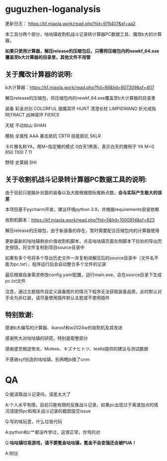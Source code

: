 # guguzhen-loganalysis

更新日志： https://kf.miaola.work/read.php?tid=976407&sf=aa2

本工具分两个部分，咕咕镇收割机战斗记录转计算器PC数据工具、魔改b大的计算器。

**如果只使用计算器，解压release的压缩包后，只需将压缩包内的newkf_64.exe覆盖至b大计算器的目录里，其他文件不用管**

## 关于魔改计算器的说明:

b大计算器：https://kf.miaola.work/read.php?fid=86&tid=807309&sf=407

解压release的压缩包，将压缩包内的newkf_64.exe覆盖至b大计算器的目录里

装备 彩金对剑 COLORFUL 猎魔耳环 HUNT 清澄长杖 LIMPIDWAND 折光戒指 REFRACT 凶神耳环 FIERCE

天赋 不动如山 SHAN

樱桃 全属性 AAA 暴击抵抗 CRTR 技能抵抗 SKLR

卡片雅名称YA，用M=指定雅的模式 0白天1黑夜，表示白天的雅例子 YA M=0 850 1100 7 11

野怪 史莱姆 SHI

## 关于收割机战斗记录转计算器PC数据工具的说明:

由于目前只是脑补对面的装备以及大致根据图标推断点数，**会与实际产生极大的误差**

本项目基于pycharm开发，建议环境python 3.9，并根据requirements安装依赖

收割机脚本：https://kf.miaola.work/read.php?fid=5&tid=1000914&sf=823

解压release的压缩包，由于新装备的存在，暂时需要配合压缩包内的计算器使用

更新最新的咕咕镇剩余价值收割机脚本，点击咕咕镇页面左侧脚本下拉处的导出历史按钮，将文件复制到项目source目录中

如果有多个号将多个导出历史文件一并复制进解压后的source目录中（文件名不能为pc.txt），程序运行后会自动整合多个文件的记录

最后根据自身需求修改config.yaml配置，运行main.exe，会在source目录下生成pc.txt文件

注意，通过主题插件自定义装备图片的情况下程序无法获取装备品质，此时默认对手全为非红装，请尽量使用插件默认主题或不使用插件

## 特别致谢:

感谢b大编写的计算器、ikarosf和w2024w的收割机及其改进

感谢熊大对咕咕镇的研究，特别是取整部分

感谢虚空叛逆帝龙、Mulexe、キズナヒトツ、testla提供的建议与测试数据

不感谢xyf创造的咕咕镇，别再瞎jb搞了cnm

# QA

Q:能读取战斗记录吗，误差太大了

A:个人水平有限，目前只能有限的反推战斗记录，如果pc出现过于离谱加点的情况请提供pc和相关战斗记录的截图提交issue

Q:写的啥玩意，什么垃圾代码

A:python和c艹都没咋学过，这很正常，你骂的对

Q:**咕咕镇垃圾游戏，请不要氪金咕咕镇，氪金不会变强还会被PUA！**

A:附议

